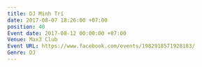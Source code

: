 ```yaml
---
title: DJ Minh Trí
date: 2017-08-07 18:26:00 +07:00
position: 40
Event date: 2017-08-12 00:00:00 +07:00
Venue: Max3 Club
Event URL: https://www.facebook.com/events/1982918571928183/
Genre: DJ
---
```


